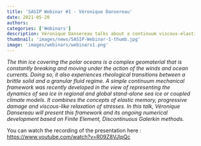 ```yaml
---
title: 'SASIP Webinar #1 - Véronique Dansereau'
date: 2021-05-20
authors:
categories: ['Webinars']
description: Véronique Dansereau talks about a continuum viscous-elastic-brittle, FEM/DG model for the fracture and drift of sea ice
thumbnail: 'images/news/SASIP-Webinar-1-thumb.jpg'
image: 'images/webinars/webinars1.png'
---
```


*The thin ice covering the polar oceans is a complex geomaterial that is constantly breaking and moving under the action of the winds and ocean currents. Doing so, it also experiences rheological transitions between a brittle solid and a granular fluid regime. A simple continuum mechanical framework was recently developed in the view of representing the dynamics of sea ice in regional and global stand-alone sea ice or coupled climate models. It combines the concepts of elastic memory, progressive damage and viscous-like relaxation of stresses. In this talk, Véronique Dansereau will present this framework and its ongoing numerical development based on Finite Element, Discontinuous Galerkin methods.*

You can watch the recording of the presentation here : https://www.youtube.com/watch?v=R09Z8VJlpQc
